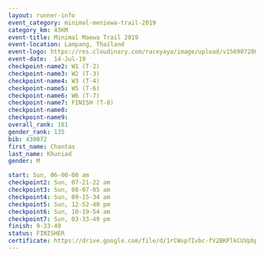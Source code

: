 ```yaml
---
layout: runner-info 
event_category: minimal-meniewa-trail-2019 
category_km: 43KM 
event-title: Minimal Maewa Trail 2019 
event-location: Lampang, Thailand 
event-logo: https://res.cloudinary.com/raceyaya/image/upload/v1569072805/logo/minimal-trail_ktnvsp.jpg 
event-date:  14-Jul-19 
checkpoint-name2: W1 (T-2) 
checkpoint-name3: W2 (T-3) 
checkpoint-name4: W3 (T-4) 
checkpoint-name5: W5 (T-6) 
checkpoint-name6: W6 (T-7) 
checkpoint-name7: FINISH (T-8) 
checkpoint-name8: 
checkpoint-name9: 
overall_rank: 181
gender_rank: 135
bib: 430072
first_name: Chantas
last_name: Khuniad
gender: M

start: Sun, 06-00-00 am
checkpoint2: Sun, 07-21-22 am
checkpoint3: Sun, 08-07-05 am
checkpoint4: Sun, 09-15-34 am
checkpoint5: Sun, 12-52-40 pm
checkpoint6: Sun, 10-19-54 am
checkpoint7: Sun, 03-33-49 pm
finish: 9-33-49
status: FINISHER
certificate: https://drive.google.com/file/d/1rCWvp7Ivbc-fV2BKPlkCUVpbpvvgGfZ8/view?usp=sharing
---
```

